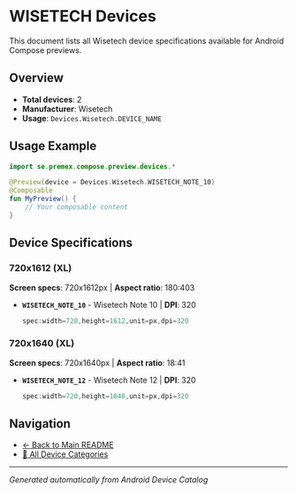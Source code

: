 # WISETECH Devices

This document lists all Wisetech device specifications available for Android Compose previews.

## Overview

- **Total devices**: 2
- **Manufacturer**: Wisetech
- **Usage**: `Devices.Wisetech.DEVICE_NAME`

## Usage Example

```kotlin
import se.premex.compose.preview.devices.*

@Preview(device = Devices.Wisetech.WISETECH_NOTE_10)
@Composable
fun MyPreview() {
    // Your composable content
}
```

## Device Specifications

### 720x1612 (XL)

**Screen specs**: 720x1612px | **Aspect ratio**: 180:403

- **`WISETECH_NOTE_10`** - Wisetech Note 10 | **DPI**: 320
  ```kotlin
  spec:width=720,height=1612,unit=px,dpi=320
  ```

### 720x1640 (XL)

**Screen specs**: 720x1640px | **Aspect ratio**: 18:41

- **`WISETECH_NOTE_12`** - Wisetech Note 12 | **DPI**: 320
  ```kotlin
  spec:width=720,height=1640,unit=px,dpi=320
  ```

## Navigation

- [← Back to Main README](../../README.md)
- [📱 All Device Categories](../README.md)

---
*Generated automatically from Android Device Catalog*
